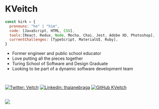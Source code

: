 # KVeitch

```javascript
const kirk = {
  pronouns: "he" | "him",
  code: [JavaScript, HTML, CSS],
  tools:[React, Redux, Node, Mocha, Chai, Jest, Adobe XD, Photoshop],
  currentChallenges: [TypeScript, MaterialUI, Ruby],
}
```

* Former engineer and public school educator  
* Love putting all the pieces together
* Turing School of Software and Design Graduate
* Looking to be part of a dynamic software development team

<br />

[![Twitter: Veitch](https://img.shields.io/twitter/follow/KirkVeitch?style=social)](https://twitter.com/KirkVeitch)
[![Linkedin: thaianebraga](https://img.shields.io/badge/-kirkaveitch-blue?style=flat-square&logo=Linkedin&logoColor=white&link=https://www.linkedin.com/in/kirkaveitch/)](https://www.linkedin.com/in/kirkaveitch/)
[![GitHub KVeitch](https://img.shields.io/github/followers/KVeitch?label=follow&style=social)](https://github.com/KVeitch)

<br />

<img  src="https://github-readme-stats.vercel.app/api?username=KVeitch&&show_icons=true&theme=dracula"/>
